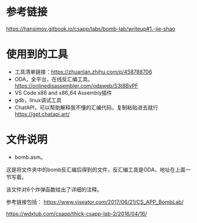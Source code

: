 # 参考链接
https://hansimov.gitbook.io/csapp/labs/bomb-lab/writeup#1.-jie-shao

# 使用到的工具
- 工具清单链接：https://zhuanlan.zhihu.com/p/458788706
- ODA，全平台，在线反汇编工具。https://onlinedisassembler.com/odaweb/S3t8BvPF
- VS Code x86 and x86_64 Assembly插件
- gdb，linux调试工具
- ChatAPI，可以帮助解释我不懂的汇编代码，复制粘贴进去就行 https://gpt.chatapi.art/

# 文件说明
- bomb.asm。

这是将文件夹中的bomb反汇编后得到的文件，反汇编工具是ODA，地址在上面一节写着。

该文件对6个炸弹函数给出了详细的注释。

参考链接包括：
https://www.viseator.com/2017/06/21/CS_APP_BombLab/

https://wdxtub.com/csapp/thick-csapp-lab-2/2016/04/16/

